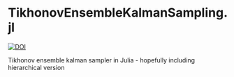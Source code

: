 # TikhonovEnsembleKalmanSampling.jl


[![DOI](https://zenodo.org/badge/303850719.svg)](https://zenodo.org/badge/latestdoi/303850719)


Tikhonov ensemble kalman sampler in Julia - hopefully including hierarchical version
